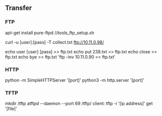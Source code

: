 ## Transfer

### FTP

apt-get install pure-ftpd
//tools_ftp_setup.sh

curl -u [user]:[pass] -T collect.txt ftp://10.11.0.98/

echo user [user] [pass] >> ftp.txt
echo put 238.txt >> ftp.txt
echo close >> ftp.txt
echo bye >> ftp.txt
'ftp -inv 10.11.0.90 << ftp.txt'

### HTTP

python -m SimpleHTTPServer '[port]'
python3 -m http.server '[port]'

### TFTP

mkdir /tftp
atftpd --daemon --port 69 /tftp/
client: tftp -i '[ip address]' get '[file]'